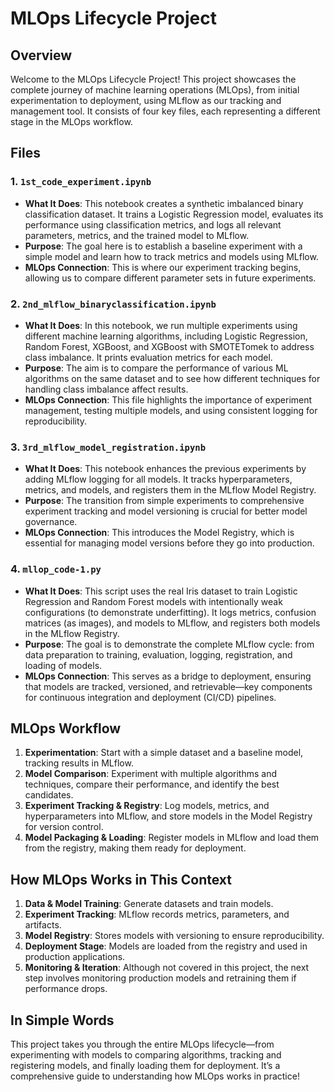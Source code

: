 # MLOps Lifecycle Project

## Overview

Welcome to the MLOps Lifecycle Project! This project showcases the complete journey of machine learning operations (MLOps), from initial experimentation to deployment, using MLflow as our tracking and management tool. It consists of four key files, each representing a different stage in the MLOps workflow.

## Files

### 1. `1st_code_experiment.ipynb`

- **What It Does**: This notebook creates a synthetic imbalanced binary classification dataset. It trains a Logistic Regression model, evaluates its performance using classification metrics, and logs all relevant parameters, metrics, and the trained model to MLflow.
- **Purpose**: The goal here is to establish a baseline experiment with a simple model and learn how to track metrics and models using MLflow.
- **MLOps Connection**: This is where our experiment tracking begins, allowing us to compare different parameter sets in future experiments.

### 2. `2nd_mlflow_binaryclassification.ipynb`

- **What It Does**: In this notebook, we run multiple experiments using different machine learning algorithms, including Logistic Regression, Random Forest, XGBoost, and XGBoost with SMOTETomek to address class imbalance. It prints evaluation metrics for each model.
- **Purpose**: The aim is to compare the performance of various ML algorithms on the same dataset and to see how different techniques for handling class imbalance affect results.
- **MLOps Connection**: This file highlights the importance of experiment management, testing multiple models, and using consistent logging for reproducibility.

### 3. `3rd_mlflow_model_registration.ipynb`

- **What It Does**: This notebook enhances the previous experiments by adding MLflow logging for all models. It tracks hyperparameters, metrics, and models, and registers them in the MLflow Model Registry.
- **Purpose**: The transition from simple experiments to comprehensive experiment tracking and model versioning is crucial for better model governance.
- **MLOps Connection**: This introduces the Model Registry, which is essential for managing model versions before they go into production.

### 4. `mllop_code-1.py`

- **What It Does**: This script uses the real Iris dataset to train Logistic Regression and Random Forest models with intentionally weak configurations (to demonstrate underfitting). It logs metrics, confusion matrices (as images), and models to MLflow, and registers both models in the MLflow Registry.
- **Purpose**: The goal is to demonstrate the complete MLflow cycle: from data preparation to training, evaluation, logging, registration, and loading of models.
- **MLOps Connection**: This serves as a bridge to deployment, ensuring that models are tracked, versioned, and retrievable—key components for continuous integration and deployment (CI/CD) pipelines.

## MLOps Workflow

1. **Experimentation**: Start with a simple dataset and a baseline model, tracking results in MLflow.
2. **Model Comparison**: Experiment with multiple algorithms and techniques, compare their performance, and identify the best candidates.
3. **Experiment Tracking & Registry**: Log models, metrics, and hyperparameters into MLflow, and store models in the Model Registry for version control.
4. **Model Packaging & Loading**: Register models in MLflow and load them from the registry, making them ready for deployment.

## How MLOps Works in This Context

1. **Data & Model Training**: Generate datasets and train models.
2. **Experiment Tracking**: MLflow records metrics, parameters, and artifacts.
3. **Model Registry**: Stores models with versioning to ensure reproducibility.
4. **Deployment Stage**: Models are loaded from the registry and used in production applications.
5. **Monitoring & Iteration**: Although not covered in this project, the next step involves monitoring production models and retraining them if performance drops.

## In Simple Words

This project takes you through the entire MLOps lifecycle—from experimenting with models to comparing algorithms, tracking and registering models, and finally loading them for deployment. It’s a comprehensive guide to understanding how MLOps works in practice!
